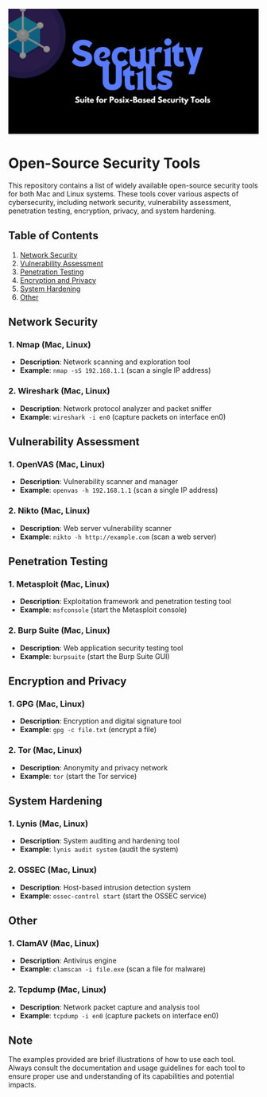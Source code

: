 ![secutils](./secutil.png "security utilities")

# Open-Source Security Tools

This repository contains a list of widely available open-source security tools for both Mac and Linux systems. These tools cover various aspects of cybersecurity, including network security, vulnerability assessment, penetration testing, encryption, privacy, and system hardening.

## Table of Contents

1. [Network Security](#network-security)
2. [Vulnerability Assessment](#vulnerability-assessment)
3. [Penetration Testing](#penetration-testing)
4. [Encryption and Privacy](#encryption-and-privacy)
5. [System Hardening](#system-hardening)
6. [Other](#other)

## Network Security

### 1. Nmap (Mac, Linux)
- **Description**: Network scanning and exploration tool
- **Example**: `nmap -sS 192.168.1.1` (scan a single IP address)

### 2. Wireshark (Mac, Linux)
- **Description**: Network protocol analyzer and packet sniffer
- **Example**: `wireshark -i en0` (capture packets on interface en0)

## Vulnerability Assessment

### 1. OpenVAS (Mac, Linux)
- **Description**: Vulnerability scanner and manager
- **Example**: `openvas -h 192.168.1.1` (scan a single IP address)

### 2. Nikto (Mac, Linux)
- **Description**: Web server vulnerability scanner
- **Example**: `nikto -h http://example.com` (scan a web server)

## Penetration Testing

### 1. Metasploit (Mac, Linux)
- **Description**: Exploitation framework and penetration testing tool
- **Example**: `msfconsole` (start the Metasploit console)

### 2. Burp Suite (Mac, Linux)
- **Description**: Web application security testing tool
- **Example**: `burpsuite` (start the Burp Suite GUI)

## Encryption and Privacy

### 1. GPG (Mac, Linux)
- **Description**: Encryption and digital signature tool
- **Example**: `gpg -c file.txt` (encrypt a file)

### 2. Tor (Mac, Linux)
- **Description**: Anonymity and privacy network
- **Example**: `tor` (start the Tor service)

## System Hardening

### 1. Lynis (Mac, Linux)
- **Description**: System auditing and hardening tool
- **Example**: `lynis audit system` (audit the system)

### 2. OSSEC (Mac, Linux)
- **Description**: Host-based intrusion detection system
- **Example**: `ossec-control start` (start the OSSEC service)

## Other

### 1. ClamAV (Mac, Linux)
- **Description**: Antivirus engine
- **Example**: `clamscan -i file.exe` (scan a file for malware)

### 2. Tcpdump (Mac, Linux)
- **Description**: Network packet capture and analysis tool
- **Example**: `tcpdump -i en0` (capture packets on interface en0)

## Note

The examples provided are brief illustrations of how to use each tool. Always consult the documentation and usage guidelines for each tool to ensure proper use and understanding of its capabilities and potential impacts.
